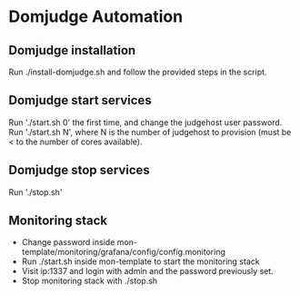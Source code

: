 # Domjudge Automation

## Domjudge installation
Run ./install-domjudge.sh and follow the provided steps in the script.

## Domjudge start services
Run './start.sh 0' the first time, and change the judgehost user password.
Run './start.sh N', where N is the number of judgehost to provision (must be < to the number of cores available).
 
## Domjudge stop services
Run './stop.sh'

## Monitoring stack

* Change password inside mon-template/monitoring/grafana/config/config.monitoring
* Run ./start.sh inside mon-template to start the monitoring stack
* Visit ip:1337 and login with admin and the password previously set.
* Stop monitoring stack with ./stop.sh
